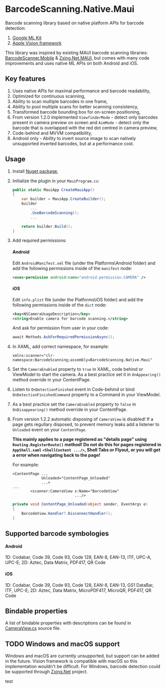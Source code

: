 # BarcodeScanning.Native.Maui
Barcode scanning library based on native platform APIs for barcode detection: 
1. [Google ML Kit](https://developers.google.com/ml-kit)
2. [Apple Vision framework](https://developer.apple.com/documentation/vision)

This library was inspired by existing MAUI barcode scanning libraries: [BarcodeScanner.Mobile](https://github.com/JimmyPun610/BarcodeScanner.Mobile) & [Zxing.Net.MAUI](https://github.com/Redth/ZXing.Net.Maui), but comes with many code improvements and uses native ML APIs on both Android and iOS.

## Key features
1. Uses native APIs for maximal performance and barcode readability,
2. Optimized for continuous scanning,
3. Ability to scan multiple barcodes in one frame,
4. Ability to pool multiple scans for better scanning consistency,
5. Transformed barcode bounding box for on-screen positioning,
6. From version 1.2.0 implemented `ViewfinderMode` - detect only barcodes present in camera preview on screen and `AimMode` - detect only the barcode that is overlapped with the red dot centred in camera preview,
7. Code-behind and MVVM compatibility,
8. Android only - Ability to invert source image to scan natively unsupported inverted barcodes, but at a performance cost.

## Usage
1. Install [Nuget package](https://www.nuget.org/packages/BarcodeScanning.Native.Maui),
2. Initialize the plugin in your `MauiProgram.cs`:
    ```csharp
    public static MauiApp CreateMauiApp()
    {
        var builder = MauiApp.CreateBuilder();
        builder
            ...
            .UseBarcodeScanning();
            ...

        return builder.Build();
    }
    ```
3. Add required permissions:
    #### Android
    Edit `AndroidManifest.xml` file (under the Platforms\Android folder) and add the following permissions inside of the `manifest` node:
    ```xml
    <uses-permission android:name="android.permission.CAMERA" />
    ```
    #### iOS
    Edit `info.plist` file (under the Platforms\iOS folder) and add the following permissions inside of the `dict` node:
    ```xml
    <key>NSCameraUsageDescription</key>
    <string>Enable camera for barcode scanning.</string>
    ```
    And ask for permission from user in your code:
    ```csharp
    await Methods.AskForRequiredPermissionAsync();
    ```
4. In XAML, add correct namespace, for example:
    ```xaml
    xmlns:scanner="clr-namespace:BarcodeScanning;assembly=BarcodeScanning.Native.Maui"
    ```
5. Set the `CameraEnabled` property to `true` in XAML, code behind or ViewModel to start the camera. As a best practice set it in `OnAppearing()` method override in your ContentPage.
6. Listen to `OnDetectionFinished` event in Code-behind or bind `OnDetectionFinishedCommand` property to a Command in your ViewModel.
7. As a best practice set the `CameraEnabled` property to `false` in `OnDisappearing()` method override in your ContentPage.
8. From version 1.2.2 automatic disposing of `CameraView` is disabled! If a page gets regullary disposed, to prevent memory leaks add a listener to `Unloaded` event on your `ContentPage`. 

    **This mainly applies to a page registered as "details page" using `Routing.RegisterRoute()` method! Do not do this for pages registered in `AppShell.xaml` `<ShellContent .../>`, Shell Tabs or Flyout, or you will get a error when navigating back to the page!**
    
    For example:
    ```xaml
    <ContentPage ...
                 Unloaded="ContentPage_Unloaded"
                 ...>
    ...
            <scanner:CameraView x:Name="BarcodeView"
                                .../>
    ```
    ```csharp
    private void ContentPage_Unloaded(object sender, EventArgs e)
    {
        BarcodeView.Handler?.DisconnectHandler();
    }
    ```

## Supported barcode symbologies
#### Android
1D: Codabar, Code 39, Code 93, Code 128, EAN-8, EAN-13, ITF, UPC-A, UPC-E; 2D: Aztec, Data Matrix, PDF417, QR Code
#### iOS
1D: Codabar, Code 39, Code 93, Code 128, EAN-8, EAN-13, GS1 DataBar, ITF, UPC-E; 2D: Aztec, Data Matrix, MicroPDF417, MicroQR, PDF417, QR Code

## Bindable properties
A list of bindable properties with descriptions can be found in [CameraView.cs](https://github.com/afriscic/BarcodeScanning.Native.Maui/blob/master/BarcodeScanning.Native.Maui/CameraView.cs) source file.

## TODO Windows and macOS support
Windows and macOS are currently unsupported, but support can be added in the future. Vision framework is compatible with macOS so this implementation wouldn't be difficult. For Windows, barcode detection could be supported through [Zxing.Net](https://github.com/micjahn/ZXing.Net) project.

test